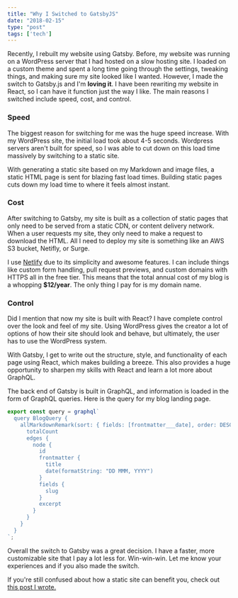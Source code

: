```yaml
---
title: "Why I Switched to GatsbyJS"
date: "2018-02-15"
type: "post"
tags: ['tech']
---
```


Recently, I rebuilt my website using Gatsby. Before, my website was running on a WordPress server that I had hosted on a slow hosting site. I loaded on a custom theme and spent a long time going through the settings, tweaking things, and making sure my site looked like I wanted. However, I made the switch to Gatsby.js and I'm **loving it**. I have been rewriting my website in React, so I can have it function just the way I like. The main reasons I switched include speed, cost, and control.

### Speed

The biggest reason for switching for me was the huge speed increase. With my WordPress site, the initial load took about 4-5 seconds. Wordpress servers aren't built for speed, so I was able to cut down on this load time massively by switching to a static site.

With generating a static site based on my Markdown and image files, a static HTML page is sent for blazing fast load times. Building static pages cuts down my load time to where it feels almost instant.

### Cost

After switching to Gatsby, my site is built as a collection of static pages that only need to be served from a static CDN, or content delivery network. When a user requests my site, they only need to make a request to download the HTML. All I need to deploy my site is something like an AWS S3 bucket, Netifly, or Surge.

I use [Netlify](https://netlify.com) due to its simplicity and awesome features. I can include things like custom form handling, pull request previews, and custom domains with HTTPS all in the free tier. This means that the total annual cost of my blog is a whopping **$12/year**. The only thing I pay for is my domain name.

### Control

Did I mention that now my site is built with React? I have complete control over the look and feel of my site. Using WordPress gives the creator a lot of options of how their site should look and behave, but ultimately, the user has to use the WordPress system.

With Gatsby, I get to write out the structure, style, and functionality of each page using React, which makes building a breeze. This also provides a huge opportunity to sharpen my skills with React and learn a lot more about GraphQL.

The back end of Gatsby is built in GraphQL, and information is loaded in the form of GraphQL queries. Here is the query for my blog landing page.

```javascript
export const query = graphql`
  query BlogQuery {
    allMarkdownRemark(sort: { fields: [frontmatter___date], order: DESC }) {
      totalCount
      edges {
        node {
          id
          frontmatter {
            title
            date(formatString: "DD MMM, YYYY")
          }
          fields {
            slug
          }
          excerpt
        }
      }
    }
  }
`;
```

Overall the switch to Gatsby was a great decision. I have a faster, more customizable site that I pay a lot less for. Win-win-win. Let me know your experiences and if you also made the switch.

If you're still confused about how a static site can benefit you, check out [this post I wrote.](/blog/)

